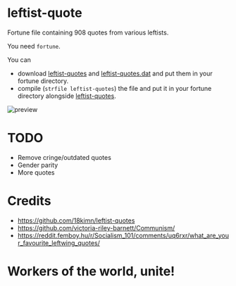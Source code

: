 # leftist-quote

Fortune file containing 908 quotes from various leftists.

You need `fortune`.

You can
- download [leftist-quotes] and [leftist-quotes.dat] and put them in your fortune directory.
- compile (`strfile leftist-quotes`) the file and put it in your fortune directory alongside [leftist-quotes].

![preview](https://gist.githubusercontent.com/anakojm/f6ef6eba4160d95a59cfa3d500244051/raw/c45ade5ea65449efc05058727f21352019302cf0/leftist-quote.png)

# TODO
- Remove cringe/outdated quotes
- Gender parity
- More quotes

# Credits

- https://github.com/18kimn/leftist-quotes
- https://github.com/victoria-riley-barnett/Communism/
- https://reddit.femboy.hu/r/Socialism_101/comments/uq6rxr/what_are_your_favourite_leftwing_quotes/

# Workers of the world, unite!


[leftist-quotes]: https://github.com/anakojm/leftist-quote/releases/download/1.0/leftist-quotes
[leftist-quotes.dat]: https://github.com/anakojm/leftist-quote/releases/download/1.0/leftist-quotes.dat
